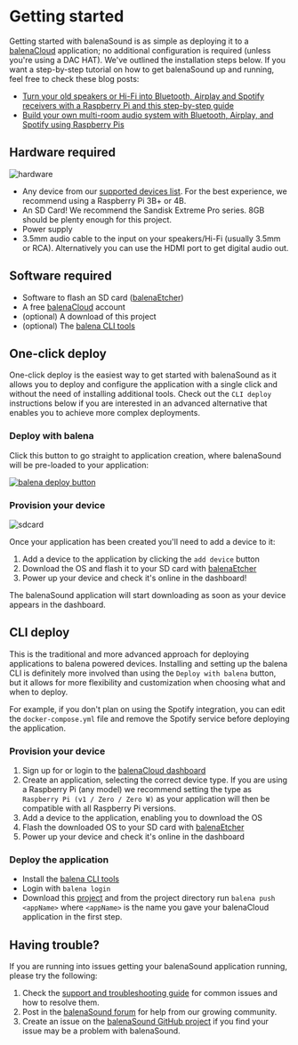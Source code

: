 # Getting started

Getting started with balenaSound is as simple as deploying it to a [balenaCloud](https://balena.io/cloud) application; no additional configuration is required (unless you're using a DAC HAT).
We've outlined the installation steps below. If you want a step-by-step tutorial on how to get balenaSound up and running, feel free to check these blog posts:

- [Turn your old speakers or Hi-Fi into Bluetooth, Airplay and Spotify receivers with a Raspberry Pi and this step-by-step guide](https://www.balena.io/blog/turn-your-old-speakers-or-hi-fi-into-bluetooth-receivers-using-only-a-raspberry-pi/)
- [Build your own multi-room audio system with Bluetooth, Airplay, and Spotify using Raspberry Pis](https://www.balena.io/blog/diy-raspberry-pi-multi-room-audio-system/)

## Hardware required

![hardware](https://raw.githubusercontent.com/balenalabs/balena-sound/master/docs/images/hardware.jpeg)

- Any device from our [supported devices list](../docs/device-support#recommended). For the best experience, we recommend using a Raspberry Pi 3B+ or 4B.
- An SD Card! We recommend the Sandisk Extreme Pro series. 8GB should be plenty enough for this project.
- Power supply
- 3.5mm audio cable to the input on your speakers/Hi-Fi (usually 3.5mm or RCA). Alternatively you can use the HDMI port to get digital audio out.

## Software required

- Software to flash an SD card ([balenaEtcher](https://balena.io/etcher))
- A free [balenaCloud](https://balena.io/cloud) account
- (optional) A download of this project
- (optional) The [balena CLI tools](https://github.com/balena-io/balena-cli/blob/master/INSTALL.md)

## One-click deploy

One-click deploy is the easiest way to get started with balenaSound as it allows you to deploy and configure the application with a single click and without the need of installing additional tools. Check out the `CLI deploy` instructions below if you are interested in an advanced alternative that enables you to achieve more complex deployments.

### Deploy with balena

Click this button to go straight to application creation, where balenaSound will be pre-loaded to your application:

[![balena deploy button](https://balena.io/deploy.svg)](https://dashboard.balena-cloud.com/deploy?repoUrl=https://github.com/balena-labs-projects/balena-sound&defaultDeviceType=raspberry-pi)

### Provision your device

![sdcard](https://raw.githubusercontent.com/balenalabs/balena-sound/master/docs/images/sdcard.gif)

Once your application has been created you'll need to add a device to it:

1. Add a device to the application by clicking the `add device` button
2. Download the OS and flash it to your SD card with [balenaEtcher](https://balena.io/etcher)
3. Power up your device and check it's online in the dashboard!

The balenaSound application will start downloading as soon as your device appears in the dashboard.

## CLI deploy

This is the traditional and more advanced approach for deploying applications to balena powered devices. Installing and setting up the balena CLI is definitely more involved than using the `Deploy with balena` button, but it allows for more flexibility and customization when choosing what and when to deploy.

For example, if you don't plan on using the Spotify integration, you can edit the `docker-compose.yml` file and remove the Spotify service before deploying the application.

### Provision your device

1. Sign up for or login to the [balenaCloud dashboard](https://dashboard.balena-cloud.com)
2. Create an application, selecting the correct device type. If you are using a Raspberry Pi (any model) we recommend setting the type as `Raspberry Pi (v1 / Zero / Zero W)` as your application will then be compatible with all Raspberry Pi versions.
3. Add a device to the application, enabling you to download the OS
4. Flash the downloaded OS to your SD card with [balenaEtcher](https://balena.io/etcher)
5. Power up your device and check it's online in the dashboard

### Deploy the application

- Install the [balena CLI tools](https://github.com/balena-io/balena-cli/blob/master/INSTALL.md)
- Login with `balena login`
- Download this [project](https://github.com/balena-labs-projects/balena-sound/) and from the project directory run `balena push <appName>` where `<appName>` is the name you gave your balenaCloud application in the first step.

## Having trouble?

If you are running into issues getting your balenaSound application running, please try the following:
1. Check the [support and troubleshooting guide](../support) for common issues and how to resolve them.
2. Post in the [balenaSound forum](https://forums.balena.io/c/balenalabs/balenasound/85) for help from our growing community.
3. Create an issue on the [balenaSound GitHub project](https://github.com/balena-labs-projects/balena-sound/issues/new/choose) if you find your issue may be a problem with balenaSound.

